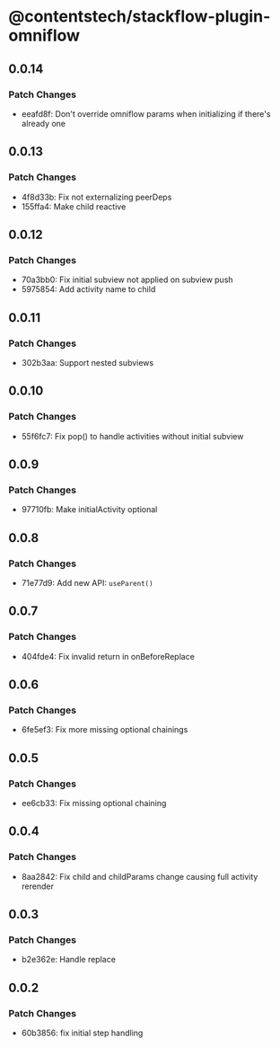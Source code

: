 # @contentstech/stackflow-plugin-omniflow

## 0.0.14

### Patch Changes

- eeafd8f: Don't override omniflow params when initializing if there's already one

## 0.0.13

### Patch Changes

- 4f8d33b: Fix not externalizing peerDeps
- 155ffa4: Make child reactive

## 0.0.12

### Patch Changes

- 70a3bb0: Fix initial subview not applied on subview push
- 5975854: Add activity name to child

## 0.0.11

### Patch Changes

- 302b3aa: Support nested subviews

## 0.0.10

### Patch Changes

- 55f6fc7: Fix pop() to handle activities without initial subview

## 0.0.9

### Patch Changes

- 97710fb: Make initialActivity optional

## 0.0.8

### Patch Changes

- 71e77d9: Add new API: `useParent()`

## 0.0.7

### Patch Changes

- 404fde4: Fix invalid return in onBeforeReplace

## 0.0.6

### Patch Changes

- 6fe5ef3: Fix more missing optional chainings

## 0.0.5

### Patch Changes

- ee6cb33: Fix missing optional chaining

## 0.0.4

### Patch Changes

- 8aa2842: Fix child and childParams change causing full activity rerender

## 0.0.3

### Patch Changes

- b2e362e: Handle replace

## 0.0.2

### Patch Changes

- 60b3856: fix initial step handling

